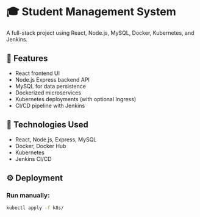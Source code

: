 # 🎓 Student Management System

A full-stack project using React, Node.js, MySQL, Docker, Kubernetes, and Jenkins.

## 🚀 Features
- React frontend UI
- Node.js Express backend API
- MySQL for data persistence
- Dockerized microservices
- Kubernetes deployments (with optional Ingress)
- CI/CD pipeline with Jenkins

## 🧪 Technologies Used
- React, Node.js, Express, MySQL
- Docker, Docker Hub
- Kubernetes
- Jenkins CI/CD

## ⚙️ Deployment

### Run manually:
```bash
kubectl apply -f k8s/
